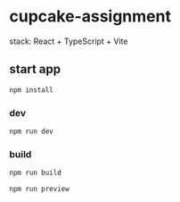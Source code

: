 # cupcake-assignment

stack: React + TypeScript + Vite

## start app

```js
npm install
```

### dev
```js
npm run dev
```
### build
```js
npm run build
```
```js
npm run preview
```
